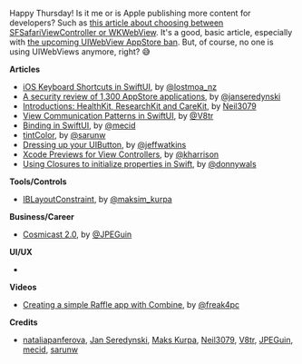 Happy Thursday! Is it me or is Apple publishing more content for developers? Such as [this article about choosing between SFSafariViewController or WKWebView](https://developer.apple.com/news/?id=trjs0tcd). It's a good, basic article, especially with [the upcoming UIWebView AppStore ban](https://developer.apple.com/news/?id=12232019b). But, of course, no one is using UIWebViews anymore, right? 😅

**Articles**

* [iOS Keyboard Shortcuts in SwiftUI](https://lostmoa.com/blog/iOSKeyboardShortcutsInSwiftUI/), by [@lostmoa_nz](https://twitter.com/lostmoa_nz)
* [A security review of 1,300 AppStore applications](https://medium.com/@jan.seredynski/a-security-review-of-1-300-appstore-applications-1dfffbf1fc4d), by [@janseredynski](https://twitter.com/janseredynski)
* [Introductions: HealthKit, ResearchKit and CareKit](https://medium.com/kinandcartacreated/introductions-healthkit-researchkit-and-carekit-d72e2ac9ce2), by [Neil3079](https://twitter.com/Neil3079)
* [View Communication Patterns in SwiftUI](https://www.vadimbulavin.com/passing-data-between-swiftui-views/), by [@V8tr](https://twitter.com/V8tr)
* [Binding in SwiftUI](https://swiftwithmajid.com/2020/04/08/binding-in-swiftui/), by [@mecid](https://twitter.com/mecid)
* [tintColor](https://sarunw.com/posts/tintcolor/), by [@sarunw](https://twitter.com/sarunw)
* [Dressing up your UIButton](https://jeffwatkins.dev/articles/dressing-up-your-uibutton), by [@jeffwatkins](https://twitter.com/jeffwatkins)
* [Xcode Previews for View Controllers](https://useyourloaf.com/blog/xcode-previews-for-view-controllers/), by [@kharrison](https://twitter.com/kharrison)
* [Using Closures to initialize properties in Swift](https://www.donnywals.com/using-closures-to-initialize-properties-in-swift/), by [@donnywals](https://twitter.com/donnywals)

**Tools/Controls**

* [IBLayoutConstraint](https://github.com/MaksimKurpa/IBLayoutConstraint), by [@maksim_kurpa](https://twitter.com/maksim_kurpa)

**Business/Career**

* [Cosmicast 2.0](https://medium.com/@shihab.mehboob/cosmicast-2-0-this-post-shouldve-been-a-podcast-episode-a161630575b1), by [@JPEGuin](https://twitter.com/JPEGuin)

**UI/UX**

*

**Videos**

* [Creating a simple Raffle app with Combine](https://www.youtube.com/watch?v=eeO7fPw-0XA), by [@freak4pc](https://twitter.com/freak4pc)

**Credits**

* [nataliapanferova](https://github.com/nataliapanferova), [Jan Seredynski](https://github.com/serek8), [Maks Kurpa](https://github.com/MaksimKurpa), [Neil3079](https://github.com/Neil3079), [V8tr](https://github.com/V8tr), [JPEGuin](https://github.com/JPEGuin), [mecid](https://github.com/mecid), [sarunw](https://github.com/sarunw)

